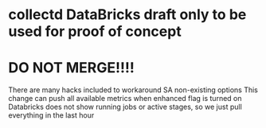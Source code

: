 # collectd DataBricks draft only to be used for proof of concept
# DO NOT MERGE!!!!

There are many hacks included to workaround SA non-existing options
This change can push all available metrics when enhanced flag is turned on
Databricks does not show running jobs or active stages, so we just pull everything in the last hour
